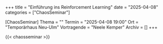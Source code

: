 +++
title = "Einführung ins Reinforcement Learning"
date = "2025-04-08"
categories = ["ChaosSeminar"]

[ChaosSeminar]
Thema = ""
Termin = "2025-04-08 19:00"
Ort = "Temporärhaus Neu-Ulm"
Vortragende = "Neele Kemper"
Archiv = []
+++

{{< chaosseminar >}}



